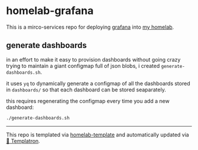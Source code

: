 # homelab-grafana

This is a mirco-services repo for deploying
[grafana](https://grafana.com/)
into [my homelab](https://github.com/charlesthomas/homelab).

## generate dashboards

in an effort to make it easy to provision dashboards without going crazy trying to maintain
a giant configmap full of json blobs, i created `generate-dashboards.sh`.

it uses `yq` to dynamically generate a configmap of all the dashboards stored in `dashboards/` so that each dashboard can be stored seaparately.

this requires regenerating the configmap every time you add a new dashboard:

```bash
./generate-dashboards.sh
```

---
This repo is templated via
[homelab-template](https://github.com/charlesthomas/homelab-template)
and automatically updated via
[🤖 Templatron](https://github.com/charlesthomas/templatron).
